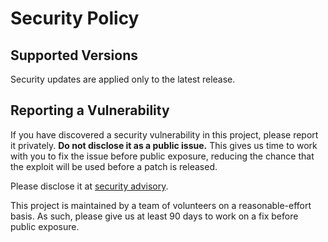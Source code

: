 # Security Policy

## Supported Versions

Security updates are applied only to the latest release.

## Reporting a Vulnerability

If you have discovered a security vulnerability in this project, please report it privately. **Do not disclose it as a public issue.** This gives us time to work with you to fix the issue before public exposure, reducing the chance that the exploit will be used before a patch is released.

Please disclose it at [security advisory](https://github.com/Reference-LAPACK/lapack/security/advisories/new).

This project is maintained by a team of volunteers on a reasonable-effort basis. As such, please give us at least 90 days to work on a fix before public exposure.
